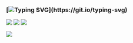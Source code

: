 ### [![Typing SVG](https://readme-typing-svg.herokuapp.com?font=Fira+Code&duration=3000&pause=1000&color=15C828&width=435&lines=Hi%2C+i'm+a+C%2FC%2B%2B+developer...)](https://git.io/typing-svg)
![](https://github-readme-stats.vercel.app/api/top-langs/?username=droysky&layout=compact,&theme=dark)
![](http://github-profile-summary-cards.vercel.app/api/cards/stats?username=droysky&theme=dark)
![](https://leetcard.jacoblin.cool/droysky?width=500&height=200,&theme=dark)

![](http://github-profile-summary-cards.vercel.app/api/cards/most-commit-language?username=droysky&theme=dark)

